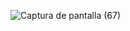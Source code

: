 ![Captura de pantalla (67)](https://github.com/user-attachments/assets/74c48a6e-5edc-4ad3-93bb-0b901610c807)
